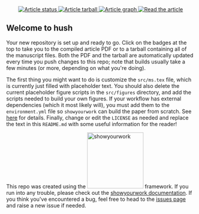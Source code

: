 <p align="center">
<a href="https://github.com/rodluger/showyourwork">
</a>
<br>
<br>
<a href="https://github.com/katiebreivik/hush/actions/workflows/showyourwork.yml">
<img src="https://github.com/katiebreivik/hush/actions/workflows/showyourwork.yml/badge.svg" alt="Article status"/>
</a>
<a href="https://github.com/katiebreivik/hush/raw/main-pdf/arxiv.tar.gz">
<img src="https://img.shields.io/badge/article-tarball-blue.svg?style=flat" alt="Article tarball"/>
</a>
<a href="https://github.com/katiebreivik/hush/raw/main-pdf/dag.pdf">
<img src="https://img.shields.io/badge/article-dag-blue.svg?style=flat" alt="Article graph"/>
</a>
<a href="https://github.com/katiebreivik/hush/raw/main-pdf/ms.pdf">
<img src="https://img.shields.io/badge/article-pdf-blue.svg?style=flat" alt="Read the article"/>
</a>
</p>

## Welcome to hush

Your new repository is set up and ready to go. Click on the badges at the top to take you to the compiled article PDF or to a tarball containing all of the manuscript files. Both the PDF and the tarball are automatically updated every time you push changes to this repo; note that builds usually take a few minutes (or more, depending on what you're doing).

The first thing you might want to do is customize the `src/ms.tex` file, which is currently just filled with placeholder text. You should also delete the current placeholder figure scripts in the `src/figures` directory, and add the scripts needed to build your own figures. If your workflow has external dependencies (which it most likely will), you must add them to the `environment.yml` file so `showyourwork` can build the paper from scratch. See [here](https://conda.io/projects/conda/en/latest/user-guide/tasks/manage-environments.html#managing-environments) for details. Finally, change or edit the `LICENSE` as needed and replace the text in this `README.md` with some useful information for the reader!

This repo was created using the <img width = "150" src="https://raw.githubusercontent.com/rodluger/showyourwork/img/showyourwork.png" alt="showyourwork"/> framework. If you run into any trouble, please check out the [showyourwork documentation](https://showyourwork.readthedocs.io). If you think you've encountered a bug, feel free to head to the [issues page](https://github.com/rodluger/showyourwork/issues) and raise a new issue if needed.
